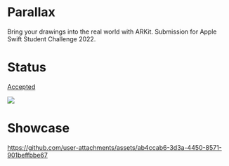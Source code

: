 # Parallax

Bring your drawings into the real world with ARKit. Submission for Apple Swift Student Challenge 2022.

# Status

[Accepted](https://x.com/_Luis_Leonardo/status/1655999360541523968)

![](https://github.com/user-attachments/assets/51e6f4e3-549d-40d9-b5ff-1fdc53e71d94)

# Showcase

https://github.com/user-attachments/assets/ab4ccab6-3d3a-4450-8571-901beffbbe67
